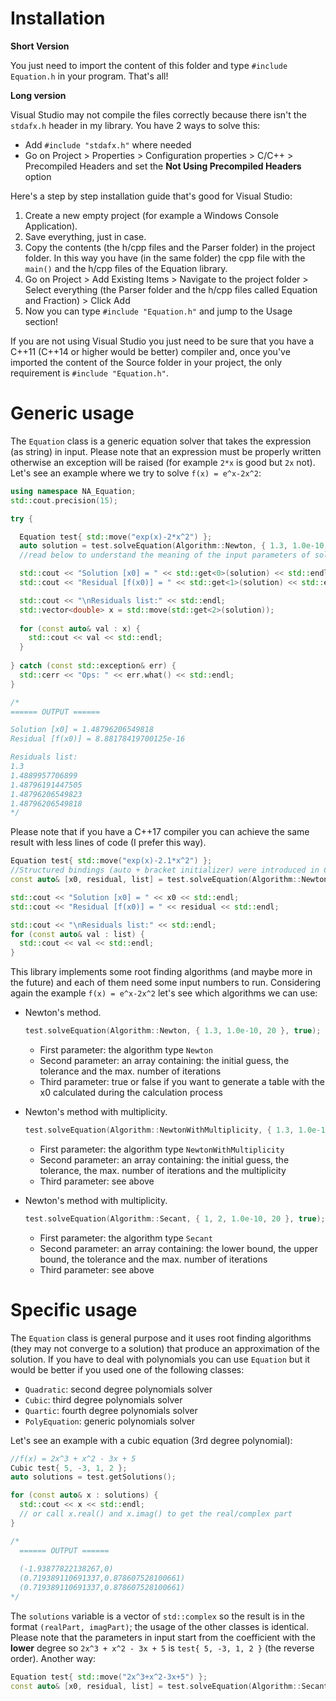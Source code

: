 # Installation

**Short Version**

You just need to import the content of this folder and type `#include Equation.h` in your program. That's all!

**Long version**

Visual Studio may not compile the files correctly because there isn't the `stdafx.h` header in my library. You have 2 ways to solve this:

 - Add `#include "stdafx.h"` where needed
 - Go on Project > Properties > Configuration properties > C/C++ > Precompiled Headers and set the **Not Using Precompiled Headers** option

Here's a step by step installation guide that's good for Visual Studio:

 1. Create a new empty project (for example a Windows Console Application).
 2. Save everything, just in case.
 3. Copy the contents (the h/cpp files and the Parser folder) in the project folder. In this way you have (in the same folder) the cpp file with the `main()` and the h/cpp files of the Equation library.
 4. Go on Project > Add Existing Items > Navigate to the project folder > Select everything (the Parser folder and the h/cpp files called Equation and Fraction) > Click Add
 5. Now you can type `#include "Equation.h"` and jump to the Usage section!

If you are not using Visual Studio you just need to be sure that you have a C++11 (C++14 or higher would be better) compiler and, once you've imported the content of the Source folder in your project, the only requirement is `#include "Equation.h"`.

# Generic usage

The `Equation` class is a generic equation solver that takes the expression (as string) in input. Please note that an expression must be properly written otherwise an exception will be raised (for example `2*x` is good but `2x` not). Let's see an example where we try to solve `f(x) = e^x-2x^2`:

``` c++
using namespace NA_Equation;
std::cout.precision(15);

try {

  Equation test{ std::move("exp(x)-2*x^2") };
  auto solution = test.solveEquation(Algorithm::Newton, { 1.3, 1.0e-10, 20 }, true);
  //read below to understand the meaning of the input parameters of solveEquation()

  std::cout << "Solution [x0] = " << std::get<0>(solution) << std::endl;
  std::cout << "Residual [f(x0)] = " << std::get<1>(solution) << std::endl;

  std::cout << "\nResiduals list:" << std::endl;
  std::vector<double> x = std::move(std::get<2>(solution));
  
  for (const auto& val : x) {
    std::cout << val << std::endl;
  }
	
} catch (const std::exception& err) {
  std::cerr << "Ops: " << err.what() << std::endl;
}

/* 
====== OUTPUT ======

Solution [x0] = 1.48796206549818
Residual [f(x0)] = 8.88178419700125e-16

Residuals list:
1.3
1.4889957706899
1.48796191447505
1.48796206549823
1.48796206549818
*/
```

Please note that if you have a C++17 compiler you can achieve the same result with less lines of code (I prefer this way).

```c++
Equation test{ std::move("exp(x)-2.1*x^2") };
//Structured bindings (auto + bracket initializer) were introduced in C++17
const auto& [x0, residual, list] = test.solveEquation(Algorithm::Newton, { 1.3, 1.0e-10, 20 }, true);

std::cout << "Solution [x0] = " << x0 << std::endl;
std::cout << "Residual [f(x0)] = " << residual << std::endl;

std::cout << "\nResiduals list:" << std::endl;
for (const auto& val : list) {
  std::cout << val << std::endl;
}
```	

This library implements some root finding algorithms (and maybe more in the future) and each of them need some input numbers to run. Considering again the example `f(x) = e^x-2x^2` let's see which algorithms we can use:

 - Newton's method.
   ```c++
   test.solveEquation(Algorithm::Newton, { 1.3, 1.0e-10, 20 }, true);
   ```
     - First parameter: the algorithm type `Newton`
     - Second parameter: an array containing: the initial guess, the tolerance and the max. number of iterations
     - Third parameter: true or false if you want to generate a table with the x0 calculated during the calculation process
     
  - Newton's method with multiplicity.
    ```c++
    test.solveEquation(Algorithm::NewtonWithMultiplicity, { 1.3, 1.0e-10, 20, 1 }, true);
    ```
     - First parameter: the algorithm type `NewtonWithMultiplicity`
     - Second parameter: an array containing: the initial guess, the tolerance, the max. number of iterations and the multiplicity
     - Third parameter: see above
     
  - Newton's method with multiplicity.
    ```c++
    test.solveEquation(Algorithm::Secant, { 1, 2, 1.0e-10, 20 }, true);
    ```
     - First parameter: the algorithm type `Secant`
     - Second parameter: an array containing: the lower bound, the upper bound, the tolerance and the max. number of iterations
     - Third parameter: see above

# Specific usage

The `Equation` class is general purpose and it uses root finding algorithms (they may not converge to a solution) that produce an approximation of the solution. If you have to deal with polynomials you can use `Equation` but it would be better if you used one of the following classes:

 - `Quadratic`: second degree polynomials solver
 - `Cubic`: third degree polynomials solver
 - `Quartic`: fourth degree polynomials solver
 - `PolyEquation`: generic polynomials solver
 
 Let's see an example with a cubic equation (3rd degree polynomial): 
 
 ```c++
 //f(x) = 2x^3 + x^2 - 3x + 5
 Cubic test{ 5, -3, 1, 2 };
 auto solutions = test.getSolutions();

 for (const auto& x : solutions) {
   std::cout << x << std::endl;
   // or call x.real() and x.imag() to get the real/complex part
 }
 
 /*
   ====== OUTPUT ======
   
   (-1.93877822138267,0)
   (0.719389110691337,0.878607528100661)
   (0.719389110691337,0.878607528100661)
 */
 ```
 
The `solutions` variable is a vector of `std::complex` so the result is in the format `(realPart, imagPart)`; the usage of the other classes is identical. Please note that the parameters in input start from the coefficient with the **lower** degree so `2x^3 + x^2 - 3x + 5` is `test{ 5, -3, 1, 2 }` (the reverse order). Another way:

```c++
Equation test{ std::move("2x^3+x^2-3x+5") };
const auto& [x0, residual, list] = test.solveEquation(Algorithm::Secant, { -2, -1.5, 1.0e-10, 20 }, true);
```
